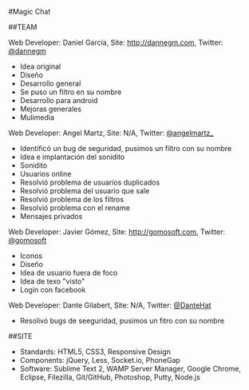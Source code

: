 #Magic Chat

##TEAM

Web Developer: Daniel García,
Site: http://dannegm.com,
Twitter: [@dannegm](http://twitter.com/dannegm)

- Idea original
- Diseño
- Desarrollo general
- Se puso un filtro en su nombre
- Desarrollo para android
- Mejoras generales
- Mulimedia

Web Developer: Angel Martz,
Site: N/A,
Twitter: [@angelmartz_](http://twitter.com/angelmartz_)

- Identificó un bug de seguridad, pusimos un filtro con su nombre
- Idea e implantación del sonidito
- Sonidito
- Usuarios online
- Resolvió problema de usuarios duplicados
- Resolvió problema del usuario que sale
- Resolvió problema de los filtros
- Resolvió problema con el rename
- Mensajes privados

Web Developer: Javier Gómez,
Site: http://gomosoft.com,
Twitter: [@gomosoft](http://twitter.com/gomosoft)

- Iconos
- Diseño
- Idea de usuario fuera de foco
- Idea de texo "visto"
- Login con facebook

Web Developer: Dante Gilabert,
Site: N/A,
Twitter: [@DanteHat](http://twitter.com/DanteHat)

- Resolivó bugs de seeguridad, pusimos un fitro con su nombre

##SITE
- Standards: HTML5, CSS3, Responsive Design
- Components: jQuery, Less, Socket.io, PhoneGap
- Software: Sublime Text 2, WAMP Server Manager, Google Chrome, Eclipse, Filezilla, Git/GitHub, Photoshop, Putty, Node.js